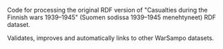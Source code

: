 Code for processing the original RDF version of
"Casualties during the Finnish wars 1939–1945" (Suomen sodissa 1939–1945 menehtyneet) RDF dataset.

Validates, improves and automatically links to other WarSampo datasets.
